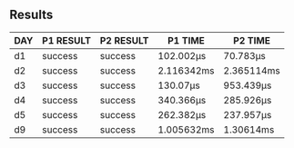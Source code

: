 ## Results
| DAY | P1 RESULT | P2 RESULT |  P1 TIME   |  P2 TIME   |
|-----|-----------|-----------|------------|------------|
| d1  | success   | success   | 102.002µs  | 70.783µs   |
| d2  | success   | success   | 2.116342ms | 2.365114ms |
| d3  | success   | success   | 130.07µs   | 953.439µs  |
| d4  | success   | success   | 340.366µs  | 285.926µs  |
| d5  | success   | success   | 262.382µs  | 237.957µs  |
| d9  | success   | success   | 1.005632ms | 1.30614ms  |
